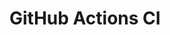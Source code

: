 # GitHub Actions CI






































































































































































































































































































































































































































































































































































































































































































































































































































































































































































































































































































































































































































































































































































































































































































































































































































































































































































































































































































































































































































































































































































































































































































































































































































































































































































































































































































































































































































































































































































